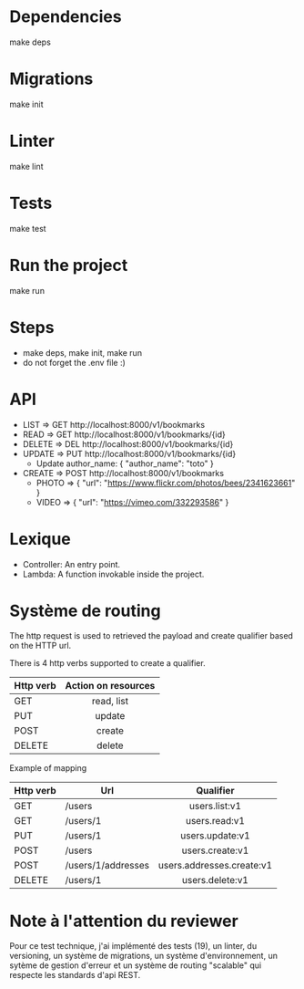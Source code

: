 # Dependencies
make deps

# Migrations
make init

# Linter
make lint

# Tests
make test

# Run the project
make run

# Steps
- make deps, make init, make run
- do not forget the .env file :)

# API
- LIST => GET http://localhost:8000/v1/bookmarks
- READ => GET http://localhost:8000/v1/bookmarks/{id}
- DELETE => DEL http://localhost:8000/v1/bookmarks/{id}
- UPDATE => PUT http://localhost:8000/v1/bookmarks/{id}
    - Update author_name: { "author_name": "toto" }
- CREATE => POST http://localhost:8000/v1/bookmarks
    - PHOTO => { "url": "https://www.flickr.com/photos/bees/2341623661" }
    - VIDEO => { "url": "https://vimeo.com/332293586" }

# Lexique
- Controller: An entry point.
- Lambda: A function invokable inside the project.

# Système de routing
<p>The http request is used to retrieved the payload and create qualifier based on the HTTP url.</p>

There is 4 http verbs supported to create a qualifier.

| Http verb   |      Action on resources      |
|----------|:-------------:|
| GET |  read, list |
| PUT |    update   |
| POST | create |
| DELETE | delete |

Example of mapping

Http verb | Url   |      Qualifier      |
|----------|----------|:-------------:|
| GET | /users | users.list:v1 |
| GET | /users/1 | users.read:v1 |
| PUT | /users/1 | users.update:v1 |
| POST | /users | users.create:v1 |
| POST | /users/1/addresses | users.addresses.create:v1 |
| DELETE | /users/1 | users.delete:v1 |

# Note à l'attention du reviewer
Pour ce test technique, j'ai implémenté des tests (19), un linter, du versioning, un système de migrations, un système d'environnement, un sytème de gestion d'erreur et un système de routing "scalable" qui respecte les standards d'api REST.